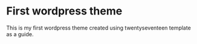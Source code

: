 # First wordpress theme
 This is my first wordpress theme created using twentyseventeen template as a guide. 
